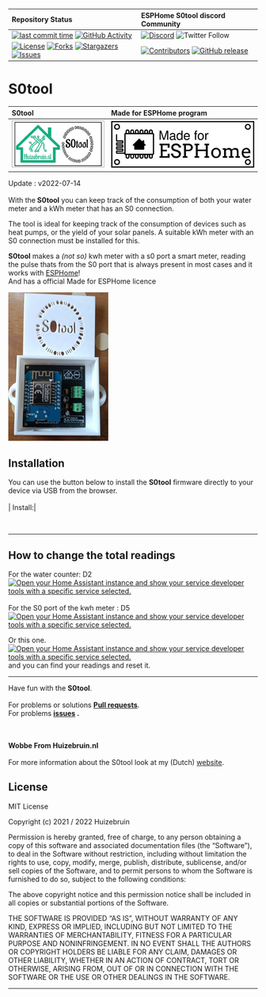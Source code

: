 | Repository Status | ESPHome S0tool discord Community |
| :--- | :--- |
| [![last commit time][github-last-commit]][github-master] [![GitHub Activity][commits-shield]][commits] | [![Discord][discord-shield]][discord] ![Twitter Follow](https://img.shields.io/twitter/follow/huizebruin?style=social) 
|  [![License][license-shield]](LICENSE) [![Forks][forks-shield]][forks-url] [![Stargazers][stars-shield]][stars-url] [![Issues][issues-shield]][issues-url] | [![Contributors][contributors-shield]][contributors-url] [![GitHub release](https://img.shields.io/github/release/huizebruin/s0tool.svg)](https://GitHub.com/huizebruin/s0tool/releases/)| 

# S0tool

|  S0tool | Made for ESPHome program  |
| :--- | :--- |
|  ![S0tool-logo](./assets/s0tool-logo.jpg)  | ![ESPHome](./assets/made-for-esphome-black-on-white.png) |

Update : v2022-07-14<br><br>
With the<b> S0tool</b> you can keep track of the consumption of both your water meter and a kWh meter that has an S0 connection.

The tool is ideal for keeping track of the consumption of devices such as heat pumps, or the yield of your solar panels.
A suitable kWh meter with an S0 connection must be installed for this.

<b>S0tool</b> makes a *(not so)* kwh meter with a s0 port a smart meter, reading the pulse thats from the S0 port that is always present in most cases and it works with [ESPHome][esphome]!<br> And has a official Made for ESPHome licence <br>

![S0tool-and_case](./assets/S0tool_case.jpg) 

## Installation

You can use the button below to install the <b>S0tool</b> firmware directly to your device via USB from the browser.
<br><br>| Install:|  <esp-web-install-button manifest="./manifest.json"></esp-web-install-button>
<script type="module" src="https://unpkg.com/esp-web-tools@5.2.0/dist/web/install-button.js?module"></script> 
 <br>


***

## How to change the total readings
For the water counter: D2 [![Open your Home Assistant instance and show your service developer tools with a specific service selected.](https://my.home-assistant.io/badges/developer_call_service.svg)](https://my.home-assistant.io/redirect/developer_call_service/?service=ESPHome%3A+s0tool_meterstand_water)
<br><br>
For the S0 port of the kwh meter : D5  [![Open your Home Assistant instance and show your service developer tools with a specific service selected.](https://my.home-assistant.io/badges/developer_call_service.svg)](https://my.home-assistant.io/redirect/developer_call_service/?service=ESPHome%3A+s0tool_meterstand_kwh)

Or this one.
[![Open your Home Assistant instance and show your service developer tools with a specific service selected.](https://my.home-assistant.io/badges/developer_call_service.svg)](https://my.home-assistant.io/redirect/developer_call_service/?service=Nutsmeter%3A+Calibrate)
and you can find your readings and reset it. 

***

Have fun with the <b>S0tool</b>.<br>
 <br> For problems or solutions <b>[Pull requests](https://github.com/huizebruin/s0tool/pulls)</b>.<br> 
For problems <b>[issues](https://github.com/huizebruin/s0tool/issues) . </b><br>

 
<br><br><b>
Wobbe From Huizebruin.nl</b>
<br><br>
For more information about the S0tool look at my (Dutch) [website](https://www.huizebruin.nl/home-assistant/wat-is-de-s0tool/).
## License
MIT License

Copyright (c) 2021 / 2022 Huizebruin

Permission is hereby granted, free of charge, to any person obtaining a copy of this software and associated documentation files (the “Software”), to deal in the Software without restriction, including without limitation the rights to use, copy, modify, merge, publish, distribute, sublicense, and/or sell copies of the Software, and to permit persons to whom the Software is furnished to do so, subject to the following conditions:

The above copyright notice and this permission notice shall be included in all copies or substantial portions of the Software.

THE SOFTWARE IS PROVIDED “AS IS”, WITHOUT WARRANTY OF ANY KIND, EXPRESS OR IMPLIED, INCLUDING BUT NOT LIMITED TO THE WARRANTIES OF MERCHANTABILITY, FITNESS FOR A PARTICULAR PURPOSE AND NONINFRINGEMENT. IN NO EVENT SHALL THE AUTHORS OR COPYRIGHT HOLDERS BE LIABLE FOR ANY CLAIM, DAMAGES OR OTHER LIABILITY, WHETHER IN AN ACTION OF CONTRACT, TORT OR OTHERWISE, ARISING FROM, OUT OF OR IN CONNECTION WITH THE SOFTWARE OR THE USE OR OTHER DEALINGS IN THE SOFTWARE.

***


[esphome]: https://esphome.io/
[commits-shield]: https://img.shields.io/github/commit-activity/m/huizebruin/s0tool.svg
[commits]: https://github.com/huizebruin/s0tool/commits/main
[github-last-commit]: https://img.shields.io/github/last-commit/huizebruin/s0tool.svg?style=plasticr
[github-master]: https://github.com/huizebruin/s0tool/commits/main
[license-shield]: https://img.shields.io/github/license/huizebruin/s0tool.svg
[discord-shield]: https://img.shields.io/discord/723629686093119650.svg?logo=discord&color=7289da
[discord]: https://discord.gg/bN8rC7gEng
[contributors-url]: https://github.com/huizebruin/s0tool/graphs/contributors
[contributors-shield]: https://img.shields.io/github/contributors/huizebruin/s0tool.svg
[forks-shield]: https://img.shields.io/github/forks/huizebruin/s0tool.svg
[forks-url]: https://github.com/huizebruin/s0tool/network/members
[stars-shield]: https://img.shields.io/github/stars/huizebruin/s0tool.svg
[stars-url]: https://github.com/huizebruin/s0tool/stargazers
[issues-shield]: https://img.shields.io/github/issues/huizebruin/s0tool.svg
[issues-url]: https://github.com/huizebruin/s0tool/issues
